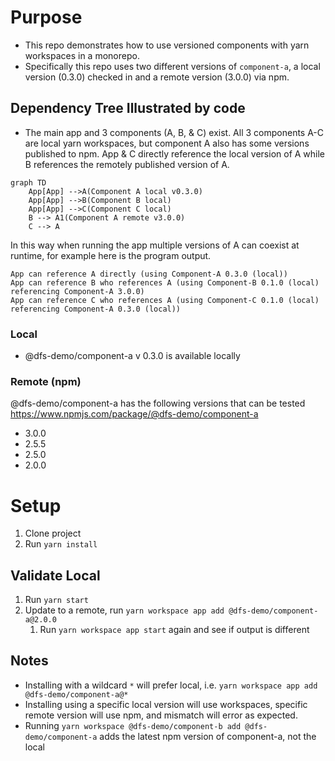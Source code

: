# Purpose

- This repo demonstrates how to use versioned components with yarn workspaces in a monorepo.
- Specifically this repo uses two different versions of `component-a`, a local version (0.3.0) checked in and a remote version (3.0.0) via npm.

## Dependency Tree Illustrated by code

- The main app and 3 components (A, B, & C) exist.  All 3 components A-C are local yarn workspaces, but component A also has some versions published to npm.  App & C directly reference the local version of A while B references the remotely published version of A. 
 
```mermaid
graph TD
    App[App] -->A(Component A local v0.3.0)
    App[App] -->B(Component B local)
    App[App] -->C(Component C local)
    B --> A1(Component A remote v3.0.0)
    C --> A
```

In this way when running the app multiple versions of A can coexist at runtime, for example here is the program output.

```
App can reference A directly (using Component-A 0.3.0 (local))
App can reference B who references A (using Component-B 0.1.0 (local) referencing Component-A 3.0.0)
App can reference C who references A (using Component-C 0.1.0 (local) referencing Component-A 0.3.0 (local))
```

### Local
- @dfs-demo/component-a v 0.3.0 is available locally

### Remote (npm)
@dfs-demo/component-a has the following versions that can be tested https://www.npmjs.com/package/@dfs-demo/component-a
  - 3.0.0
  - 2.5.5
  - 2.5.0
  - 2.0.0

# Setup

1. Clone project
2. Run `yarn install`

## Validate Local
1. Run `yarn start`
2. Update to a remote, run `yarn workspace app add @dfs-demo/component-a@2.0.0`
    1. Run `yarn workspace app start` again and see if output is different

## Notes
- Installing with a wildcard `*` will prefer local, i.e. `yarn workspace app add @dfs-demo/component-a@*`
- Installing using a specific local version will use workspaces, specific remote version will use npm, and mismatch will error as expected.
- Running `yarn workspace @dfs-demo/component-b add @dfs-demo/component-a` adds the latest npm version of component-a, not the local